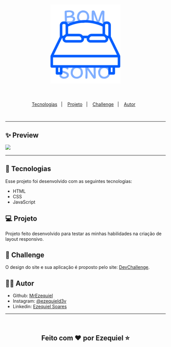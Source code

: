 <h1 align="center">
  <img alt="bomsono logo" title="bomsono logo" src="./assets/logo.svg" width="220px" />
</h1>
<br>
<p align="center">
  <a href="#-tecnologias">Tecnologias</a>&nbsp;&nbsp;&nbsp;|&nbsp;&nbsp;&nbsp;
  <a href="#-projeto">Projeto</a>&nbsp;&nbsp;&nbsp;|&nbsp;&nbsp;&nbsp;
  <a href="#-layout">Challenge</a>&nbsp;&nbsp;&nbsp;|&nbsp;&nbsp;&nbsp;
  <a href="#-autor">Autor</a>&nbsp;&nbsp;&nbsp;
</p>
<br>
<hr>

## ✨ Preview

<img src="https://i.imgur.com/oVbtvMG.png">

<hr>

## 🚀 Tecnologias

Esse projeto foi desenvolvido com as seguintes tecnologias:

- HTML
- CSS
- JavaScript

## 💻 Projeto

Projeto feito desenvolvido para testar as minhas habilidades na criação de layout responsivo.

## 🔖 Challenge

O design do site e sua aplicação é proposto pelo site: <a href="https://www.devchallenge.com.br/challenges/60778b2640398e001f6046c7/details">DevChallenge</a>.

## 👨‍💻 Autor

- Github: <a href="https://github.com/">MrEzequiel
  </a>
- Instagram: <a href="https://www.instagram.com/ezequield3v/">@ezequield3v</a>
- Linkedin: <a href="https://www.linkedin.com/in/ezequiel-soares-da-silva-b64a64207/">Ezequiel Soares</a>

<hr>
<br>
<h2 align="center">Feito com ♥ por Ezequiel ⭐️</h2>
